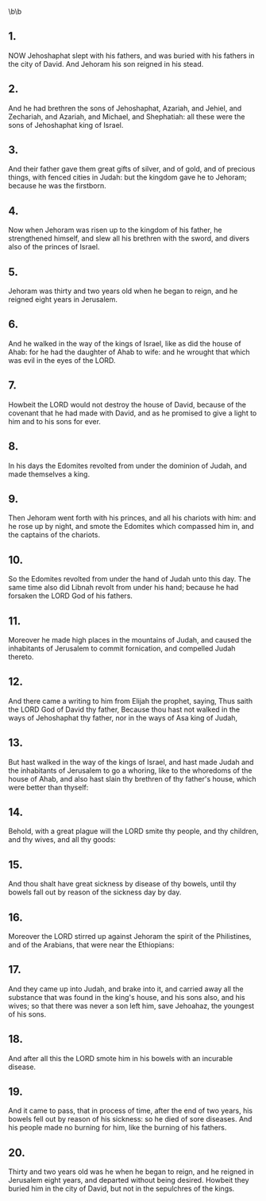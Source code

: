\b\b
## 1.
NOW Jehoshaphat slept with his fathers, and was buried with his fathers in the city of David.  And Jehoram his son reigned in his stead.
## 2.
And he had brethren the sons of Jehoshaphat, Azariah, and Jehiel, and Zechariah, and Azariah, and Michael, and Shephatiah: all these were the sons of Jehoshaphat king of Israel.
## 3.
And their father gave them great gifts of silver, and of gold, and of precious things, with fenced cities in Judah: but the kingdom gave he to Jehoram; because he was the firstborn.
## 4.
Now when Jehoram was risen up to the kingdom of his father, he strengthened himself, and slew all his brethren with the sword, and divers also of the princes of Israel.
## 5.
Jehoram was thirty and two years old when he began to reign, and he reigned eight years in Jerusalem.
## 6.
And he walked in the way of the kings of Israel, like as did the house of Ahab: for he had the daughter of Ahab to wife: and he wrought that which was evil in the eyes of the LORD.
## 7.
Howbeit the LORD would not destroy the house of David, because of the covenant that he had made with David, and as he promised to give a light to him and to his sons for ever.
## 8.
In his days the Edomites revolted from under the dominion of Judah, and made themselves a king.
## 9.
Then Jehoram went forth with his princes, and all his chariots with him: and he rose up by night, and smote the Edomites which compassed him in, and the captains of the chariots.
## 10.
So the Edomites revolted from under the hand of Judah unto this day.  The same time also did Libnah revolt from under his hand; because he had forsaken the LORD God of his fathers.
## 11.
Moreover he made high places in the mountains of Judah, and caused the inhabitants of Jerusalem to commit fornication, and compelled Judah thereto.
## 12.
And there came a writing to him from Elijah the prophet, saying, Thus saith the LORD God of David thy father, Because thou hast not walked in the ways of Jehoshaphat thy father, nor in the ways of Asa king of Judah,
## 13.
But hast walked in the way of the kings of Israel, and hast made Judah and the inhabitants of Jerusalem to go a whoring, like to the whoredoms of the house of Ahab, and also hast slain thy brethren of thy father's house, which were better than thyself:
## 14.
Behold, with a great plague will the LORD smite thy people, and thy children, and thy wives, and all thy goods:
## 15.
And thou shalt have great sickness by disease of thy bowels, until thy bowels fall out by reason of the sickness day by day.
## 16.
Moreover the LORD stirred up against Jehoram the spirit of the Philistines, and of the Arabians, that were near the Ethiopians:
## 17.
And they came up into Judah, and brake into it, and carried away all the substance that was found in the king's house, and his sons also, and his wives; so that there was never a son left him, save Jehoahaz, the youngest of his sons.
## 18.
And after all this the LORD smote him in his bowels with an incurable disease.
## 19.
And it came to pass, that in process of time, after the end of two years, his bowels fell out by reason of his sickness: so he died of sore diseases.  And his people made no burning for him, like the burning of his fathers.
## 20.
Thirty and two years old was he when he began to reign, and he reigned in Jerusalem eight years, and departed without being desired.  Howbeit they buried him in the city of David, but not in the sepulchres of the kings.
